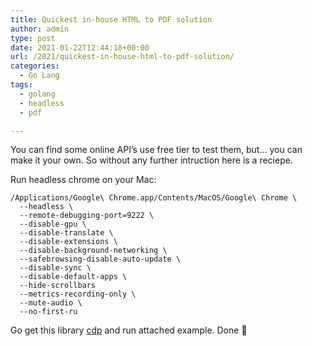 ```yaml
---
title: Quickest in-house HTML to PDF solution
author: admin
type: post
date: 2021-01-22T12:44:18+00:00
url: /2021/quickest-in-house-html-to-pdf-solution/
categories:
  - Go Lang
tags:
  - golang
  - headless
  - pdf

---
```


You can find some online API&#8217;s use free tier to test them, but&#8230; you can make it your own. So without any further intruction here is a reciepe.
<!--more-->
Run headless chrome on your Mac:

```
/Applications/Google\ Chrome.app/Contents/MacOS/Google\ Chrome \
  --headless \
  --remote-debugging-port=9222 \
  --disable-gpu \
  --disable-translate \
  --disable-extensions \
  --disable-background-networking \
  --safebrowsing-disable-auto-update \
  --disable-sync \
  --disable-default-apps \
  --hide-scrollbars
  --metrics-recording-only \
  --mute-audio \
  --no-first-ru
  ```

Go get this library [cdp](https://github.com/mafredri/cdp) and run attached example. Done 🙂